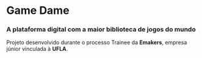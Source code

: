 # Game Dame

### A plataforma digital com a maior biblioteca de jogos do mundo

Projeto desenvolvido durante o processo Trainee da **Emakers**, empresa júnior vinculada à **UFLA**. 